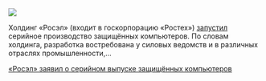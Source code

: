 <!--2025-08-15 14:01:13-->
<div class="yb">
  <div class="rss habr"><img src="https://habrastorage.org/getpro/habr/upload_files/f94/a9e/9b3/f94a9e9b355fe06a5da5ceb1c2c3d244.jpg" /><p>Холдинг «Росэл» (входит в&nbsp;госкорпорацию «Ростех») <a href="https://rostec.ru/media/news/rostekh-pristupil-k-seriynomu-vypusku-zashchishchennykh-kompyuterov/#start" rel="noopener noreferrer nofollow">запустил</a> серийное производство защищённых компьютеров. По словам холдинга, разработка востребована у силовых ведомств и в различных отраслях промышленности,... <p class="titl"><a href="https://habr.com/ru/news/937620/?utm_source=habrahabr&utm_medium=rss&utm_campaign=937620">«Росэл» заявил о серийном выпуске защищённых компьютеров</a></p></div>
</div>
